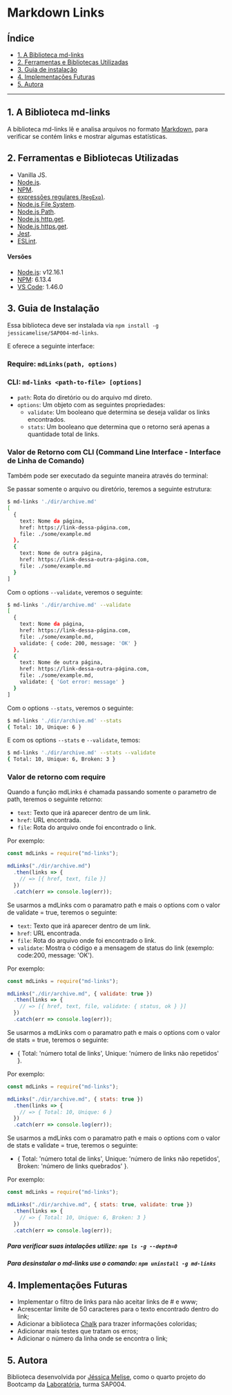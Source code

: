 # Markdown Links

## Índice

* [1. A Biblioteca md-links](#1-a-biblioteca-md-links)
* [2. Ferramentas e Bibliotecas Utilizadas](#2-ferramentas-e-bibliotecas-utilizadas)
* [3. Guia de instalação](#3-guia-de-instalação)
* [4. Implementações Futuras](#4-implementações-futuras)
* [5. Autora](#5-autora)

***

## 1. A Biblioteca md-links

A biblioteca md-links lê e analisa arquivos no formato [Markdown](https://pt.wikipedia.org/wiki/Markdown),
para verificar se contém links e mostrar algumas estatísticas.

## 2. Ferramentas e Bibliotecas Utilizadas

* Vanilla JS.
* [Node.js](https://nodejs.org/pt-br/).
* [NPM](https://www.npmjs.com/).
* [expressões regulares (`RegExp`)](https://developer.mozilla.org/pt-BR/docs/Web/JavaScript/Guide/Regular_Expressions).
* [Node.js File System](https://nodejs.org/api/fs.html).
* [Node.js Path](https://nodejs.org/api/path.html/).
* [Node.js http.get](https://nodejs.org/api/http.html#http_http_get_options_callback).
* [Node.js https.get](https://nodejs.org/api/https.html#https_https_get_url_options_callback).
* [Jest](https://jestjs.io/docs/en/getting-started.html).
* [ESLint](https://eslint.org/docs/user-guide/getting-started).

#### Versões

* [Node.js](https://nodejs.org/pt-br/): v12.16.1
* [NPM](https://www.npmjs.com/): 6.13.4
* [VS Code](https://code.visualstudio.com/): 1.46.0

## 3. Guia de Instalação

Essa biblioteca deve ser instalada via `npm install -g jessicamelise/SAP004-md-links`.

E oferece a seguinte interface:

### Require: `mdLinks(path, options)`
### CLI: `md-links <path-to-file> [options]`

* `path`: Rota do diretório ou do arquivo md direto.
* `options`: Um objeto com as seguintes propriedades:
  - `validate`: Um booleano que determina se deseja validar os links encontrados.
  - `stats`: Um booleano que determina que o retorno será apenas a quantidade total de links.

### Valor de Retorno com CLI (Command Line Interface - Interface de Linha de Comando)

Também pode ser executado da seguinte maneira através do terminal:

Se passar somente o arquivo ou diretório, teremos a seguinte estrutura:

```sh
$ md-links './dir/archive.md'
[
  {
    text: Nome da página,
    href: https://link-dessa-página.com,
    file: ./some/example.md
  },
  {
    text: Nome de outra página,
    href: https://link-dessa-outra-página.com,
    file: ./some/example.md
  }
]
```

Com o options `--validate`, veremos o seguinte:

```sh
$ md-links './dir/archive.md' --validate
[
  {
    text: Nome da página,
    href: https://link-dessa-página.com,
    file: ./some/example.md,
    validate: { code: 200, message: 'OK' }
  },
  {
    text: Nome de outra página,
    href: https://link-dessa-outra-página.com,
    file: ./some/example.md,
    validate: { 'Got error: message' }
  }
]
```

Com o options `--stats`, veremos o seguinte:

```sh
$ md-links './dir/archive.md' --stats
{ Total: 10, Unique: 6 }
```

E com os options `--stats` e `--validate`, temos:

```sh
$ md-links './dir/archive.md' --stats --validate
{ Total: 10, Unique: 6, Broken: 3 }
```

### Valor de retorno com require

Quando a função mdLinks é chamada passando somente o parametro de path, teremos o seguinte retorno:

* `text`: Texto que irá aparecer dentro de um link.
* `href`: URL encontrada.
* `file`: Rota do arquivo onde foi encontrado o link.

Por exemplo:

```js
const mdLinks = require("md-links");

mdLinks("./dir/archive.md")
  .then(links => {
    // => [{ href, text, file }]
  })
  .catch(err => console.log(err));
```

Se usarmos a mdLinks com o paramatro path e mais o options com o valor de validate = true, teremos o seguinte:

* `text`: Texto que irá aparecer dentro de um link.
* `href`: URL encontrada.
* `file`: Rota do arquivo onde foi encontrado o link.
* `validate`: Mostra o código e a mensagem de status do link (exemplo: code:200, message: 'OK').

Por exemplo:

```js
const mdLinks = require("md-links");

mdLinks("./dir/archive.md", { validate: true })
  .then(links => {
    // => [{ href, text, file, validate: { status, ok } }]
  })
  .catch(err => console.log(err));
```

Se usarmos a mdLinks com o paramatro path e mais o options com o valor de stats = true, teremos o seguinte:

* { Total: 'número total de links', Unique: 'número de links não repetidos' }.

Por exemplo:

```js
const mdLinks = require("md-links");

mdLinks("./dir/archive.md", { stats: true })
  .then(links => {
    // => { Total: 10, Unique: 6 }
  })
  .catch(err => console.log(err));
```

Se usarmos a mdLinks com o paramatro path e mais o options com o valor de stats e validate = true, teremos o seguinte:

* { Total: 'número total de links', Unique: 'número de links não repetidos', Broken: 'número de links quebrados' }.

Por exemplo:

```js
const mdLinks = require("md-links");

mdLinks("./dir/archive.md", { stats: true, validate: true })
  .then(links => {
    // => { Total: 10, Unique: 6, Broken: 3 }
  })
  .catch(err => console.log(err));
```
##### Para verificar suas intalações utilize: `npm ls -g --depth=0`
##### Para desinstalar o md-links use o comando: `npm uninstall -g md-links`

## 4. Implementações Futuras

* Implementar o filtro de links para não aceitar links de # e www;
* Acrescentar limite de 50 caracteres para o texto encontrado dentro do link;
* Adicionar a biblioteca [Chalk](https://github.com/chalk/chalk) para trazer informações coloridas;
* Adicionar mais testes que tratam os erros;
* Adicionar o número da linha onde se encontra o link;

## 5. Autora

Biblioteca desenvolvida por [Jéssica Melise](https://github.com/jessicamelise), como o quarto
projeto do Bootcamp da [Laboratória](https://github.com/Laboratoria), turma SAP004.